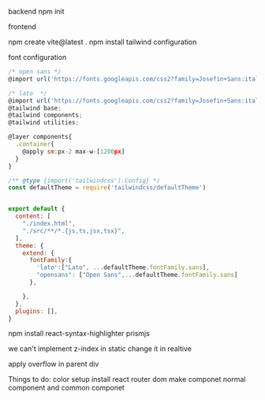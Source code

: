 backend
npm init

frontend

npm create vite@latest .
npm install
tailwind configuration

font configuration

```jsx
/* open sans */
@import url('https://fonts.googleapis.com/css2?family=Josefin+Sans:ital,wght@0,100..700;1,100..700&family=Lato:ital,wght@0,100;0,300;0,400;0,700;0,900;1,100;1,300;1,400;1,700;1,900&family=Open+Sans:ital,wght@0,300..800;1,300..800&family=Roboto:ital,wght@0,100;0,300;0,400;0,500;0,700;0,900;1,100;1,300;1,400;1,500;1,700;1,900&display=swap');

/* lato  */
@import url('https://fonts.googleapis.com/css2?family=Josefin+Sans:ital,wght@0,100..700;1,100..700&family=Lato:ital,wght@0,100;0,300;0,400;0,700;0,900;1,100;1,300;1,400;1,700;1,900&family=Roboto:ital,wght@0,100;0,300;0,400;0,500;0,700;0,900;1,100;1,300;1,400;1,500;1,700;1,900&display=swap');
@tailwind base;
@tailwind components;
@tailwind utilities;

@layer components{
  .container{
    @apply sm:px-2 max-w-[1200px]
  }
}

```
```jsx
/** @type {import('tailwindcss').Config} */
const defaultTheme = require('tailwindcss/defaultTheme')


export default {
  content: [
    "./index.html",
    "./src/**/*.{js,ts,jsx,tsx}",
  ],
  theme: {
    extend: {
      fontFamily:{
        'lato':["Lato", ...defaultTheme.fontFamily.sans],
        "opensans": ["Open Sans",...defaultTheme.fontFamily.sans]
      },

    },
  },
  plugins: [],
}
```


npm install react-syntax-highlighter prismjs


we can't implement z-index in static change it in realtive

apply overflow in parent div










Things to do: 
color setup
install react router dom
make componet normal component and common componet